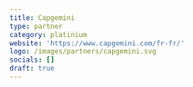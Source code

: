 ```yaml
---
title: Capgemini
type: partner
category: platinium
website: 'https://www.capgemini.com/fr-fr/'
logo: /images/partners/capgemini.svg
socials: []
draft: true
---
```

